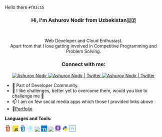 Hello there `#f03c15`

<h3 align="center">Hi, I'm Ashurov Nodir from Uzbekistan🇺🇿 </h3><br/> <p align="center">Web Developer and Cloud Enthusiast. </br>Apart from that I love getting involved in Competitive Programming and Problem Solving.</p>

<h3 align="center">Connect with me:</h3>
<p align="center">
<a href="### Hello World 👋 It's [Nodir](https://github.com/Nodir-any/ANodirY/)

<br/>

<a href="https://">
<img align="center" alt="Ashurov Nodir" width="22px" src="https://cdn.jsdelivr.net/npm/simple-icons@v3/icons/linkedin.svg" />
</a>
<a href="https://">
<img align="center" alt="Ashurov Nodir | Twitter" width="22px" src="https://cdn.jsdelivr.net/npm/simple-icons@v3/icons/twitter.svg" />
</a>
<a href="https://www.youtube.com">
<img align="center" alt="Ashurov Nodir | Twitter" width="22px" src="https://cdn.jsdelivr.net/npm/simple-icons@v3/icons/youtube.svg" />
</a>
<br />


- 👯 Part of Developer Community.
- 💬 I like challenges, better yet to overcome them, would you like to challenge me 💪
- 📫 I am on few social media apps which those I provided links above 
- 📝[Portfolio](https://)



**Languages and Tools:**


<code><img height="20" src="https://raw.githubusercontent.com/devicons/devicon/master/icons/html5/html5-original-wordmark.svg"></code>
<code><img height="20" src="https://raw.githubusercontent.com/devicons/devicon/master/icons/javascript/javascript-original.svg"></code>
<code><img height="20" src="https://raw.githubusercontent.com/devicons/devicon/master/icons/css3/css3-original-wordmark.svg"></code>
<code><img height="20" src="https://raw.githubusercontent.com/devicons/devicon/master/icons/react/react-original-wordmark.svg"></code>
<code><img height="20" src="https://angular.io/assets/images/logos/angular/angular.svg"></code>
<code><img height="20" src="https://raw.githubusercontent.com/devicons/devicon/master/icons/typescript/typescript-original.svg"></code>
<code><img height="20" src="https://www.vectorlogo.zone/logos/tailwindcss/tailwindcss-icon.svg"></code>
<code><img height="20" src="https://raw.githubusercontent.com/devicons/devicon/master/icons/bootstrap/bootstrap-plain-wordmark.svg"></code>
<code><img height="20" src="https://raw.githubusercontent.com/devicons/devicon/master/icons/python/python-original.svg"></code>
<code><img height="20" src="https://raw.githubusercontent.com/devicons/devicon/master/icons/photoshop/photoshop-line.svg"></code>

<!--------*https://raw.githubusercontent.com/devicons/devicon/master/icons/amazonwebservices/amazonwebservices-original-wordmark.svg*****
***********https://raw.githubusercontent.com/simple-icons/simple-icons/6e46ec1fc23b60c8fd0d2f2ff46db82e16dbd75f/icons/cypress.svg************
******https://cdn.worldvectorlogo.com/logos/django.svg*********
*********https://www.vectorlogo.zone/logos/figma/figma-icon.svg********
*******https://www.vectorlogo.zone/logos/firebase/firebase-icon.svg"******
*********https://www.vectorlogo.zone/logos/google_cloud/google_cloud-icon.svg**********
*********https://www.vectorlogo.zone/logos/git-scm/git-scm-icon.svg********
*******https://www.vectorlogo.zone/logos/jestjsio/jestjsio-icon.svg"**********
*********https://raw.githubusercontent.com/devicons/devicon/master/icons/linux/linux-original.svg********
********https://raw.githubusercontent.com/devicons/devicon/master/icons/mongodb/mongodb-original-wordmark.svg*******
*********https://raw.githubusercontent.com/devicons/devicon/master/icons/nodejs/nodejs-original-wordmark.svg------------>



